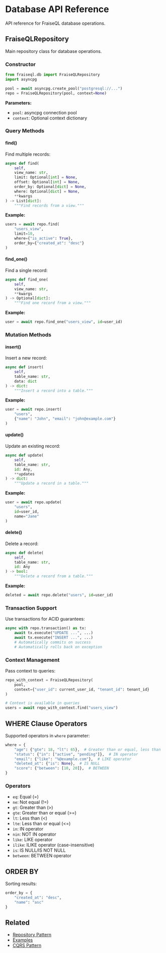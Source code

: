 # Database API Reference

API reference for FraiseQL database operations.

## FraiseQLRepository

Main repository class for database operations.

### Constructor

```python
from fraiseql.db import FraiseQLRepository
import asyncpg

pool = await asyncpg.create_pool("postgresql://...")
repo = FraiseQLRepository(pool, context=None)
```

**Parameters:**
- `pool`: asyncpg connection pool
- `context`: Optional context dictionary

### Query Methods

#### find()

Find multiple records:

```python
async def find(
    self,
    view_name: str,
    limit: Optional[int] = None,
    offset: Optional[int] = None,
    order_by: Optional[dict] = None,
    where: Optional[dict] = None,
    **kwargs
) -> List[dict]:
    """Find records from a view."""
```

**Example:**
```python
users = await repo.find(
    "users_view",
    limit=10,
    where={"is_active": True},
    order_by={"created_at": "desc"}
)
```

#### find_one()

Find a single record:

```python
async def find_one(
    self,
    view_name: str,
    **kwargs
) -> Optional[dict]:
    """Find one record from a view."""
```

**Example:**
```python
user = await repo.find_one("users_view", id=user_id)
```

### Mutation Methods

#### insert()

Insert a new record:

```python
async def insert(
    self,
    table_name: str,
    data: dict
) -> dict:
    """Insert a record into a table."""
```

**Example:**
```python
user = await repo.insert(
    "users",
    {"name": "John", "email": "john@example.com"}
)
```

#### update()

Update an existing record:

```python
async def update(
    self,
    table_name: str,
    id: Any,
    **updates
) -> dict:
    """Update a record in a table."""
```

**Example:**
```python
user = await repo.update(
    "users",
    id=user_id,
    name="Jane"
)
```

#### delete()

Delete a record:

```python
async def delete(
    self,
    table_name: str,
    id: Any
) -> bool:
    """Delete a record from a table."""
```

**Example:**
```python
deleted = await repo.delete("users", id=user_id)
```

### Transaction Support

Use transactions for ACID guarantees:

```python
async with repo.transaction() as tx:
    await tx.execute("UPDATE ...", ...)
    await tx.execute("INSERT ...", ...)
    # Automatically commits on success
    # Automatically rolls back on exception
```

### Context Management

Pass context to queries:

```python
repo_with_context = FraiseQLRepository(
    pool,
    context={"user_id": current_user_id, "tenant_id": tenant_id}
)

# Context is available in queries
users = await repo_with_context.find("users_view")
```

## WHERE Clause Operators

Supported operators in `where` parameter:

```python
where = {
    "age": {"gte": 18, "lt": 65},  # Greater than or equal, less than
    "status": {"in": ["active", "pending"]},  # IN operator
    "email": {"like": "%@example.com"},  # LIKE operator
    "deleted_at": {"is": None},  # IS NULL
    "score": {"between": [10, 20]},  # BETWEEN
}
```

### Operators

- `eq`: Equal (=)
- `ne`: Not equal (!=)
- `gt`: Greater than (>)
- `gte`: Greater than or equal (>=)
- `lt`: Less than (<)
- `lte`: Less than or equal (<=)
- `in`: IN operator
- `nin`: NOT IN operator
- `like`: LIKE operator
- `ilike`: ILIKE operator (case-insensitive)
- `is`: IS NULL/IS NOT NULL
- `between`: BETWEEN operator

## ORDER BY

Sorting results:

```python
order_by = {
    "created_at": "desc",
    "name": "asc"
}
```

## Related

- [Repository Pattern](../core/README.md)
- [Examples](../../examples/)
- [CQRS Pattern](../architecture/)
